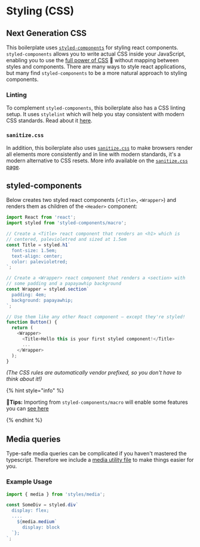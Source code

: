 # Styling (CSS)

## Next Generation CSS

This boilerplate uses [`styled-components`](https://github.com/styled-components/styled-components) for styling react components. `styled-components` allows you to write actual CSS inside your JavaScript,
enabling you to use the [full power of CSS](https://github.com/styled-components/styled-components/blob/master/docs/css-we-support.md) :muscle:
without mapping between styles and components.
There are many ways to style react applications, but many find `styled-components`
to be a more natural approach to styling components.

### Linting

To complement `styled-components`, this boilerplate also has a CSS linting setup. It uses `stylelint` which will help you stay consistent with modern CSS standards. Read about it [here](linting.md).

### `sanitize.css`

In addition, this boilerplate also uses
[`sanitize.css`](https://github.com/jonathantneal/sanitize.css)
to make browsers render all elements more consistently and in line with modern standards,
it's a modern alternative to CSS resets. More info available on the [`sanitize.css` page](sanitize.md).

## styled-components

Below creates two styled react components (`<Title>`, `<Wrapper>`) and renders them
as children of the `<Header>` component:

```ts
import React from 'react';
import styled from 'styled-components/macro';

// Create a <Title> react component that renders an <h1> which is
// centered, palevioletred and sized at 1.5em
const Title = styled.h1`
  font-size: 1.5em;
  text-align: center;
  color: palevioletred;
`;

// Create a <Wrapper> react component that renders a <section> with
// some padding and a papayawhip background
const Wrapper = styled.section`
  padding: 4em;
  background: papayawhip;
`;

// Use them like any other React component – except they're styled!
function Button() {
  return (
    <Wrapper>
      <Title>Hello this is your first styled component!</Title>
      ...
    </Wrapper>
  );
}
```

_(The CSS rules are automatically vendor prefixed, so you don't have to think about it!)_

{% hint style="info" %}

🧙**Tips:** Importing from `styled-components/macro` will enable some features you can [see here](https://styled-components.com/docs/tooling#babel-macro)

{% endhint %}

## Media queries

Type-safe media queries can be complicated if you haven't mastered the typescript. Therefore we include a [media utility file](../../src/styles/media.ts) to make things easier for you.

### Example Usage

```ts
import { media } from 'styles/media';

const SomeDiv = styled.div`
  display: flex;
  ....
    ${media.medium`
      display: block
  `};
`;
```
